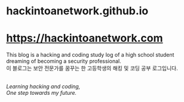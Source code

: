 # hackintoanetwork.github.io
# https://hackintoanetwork.com

This blog is a hacking and coding study log of a high school student dreaming of becoming a security professional.
<br>이 블로그는 보안 전문가를 꿈꾸는 한 고등학생의 해킹 및 코딩 공부 로그입니다.</br>

<br><i>Learning hacking and coding,</br>
One step towards my future.</i>

